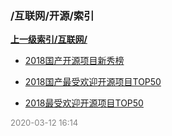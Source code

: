 ### /互联网/开源/索引


**[上一级索引/互联网/](/互联网/)**

- [2018国产开源项目新秀榜](/互联网/开源/2018国产开源项目新秀榜)

- [2018国产最受欢迎开源项目TOP50](/互联网/开源/2018国产最受欢迎开源项目TOP50)

- [2018最受欢迎开源项目TOP50](/互联网/开源/2018最受欢迎开源项目TOP50)


<font size=2 color='grey'> 2020-03-12 16:14 </font>

